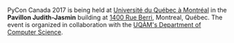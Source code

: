 PyCon Canada 2017 is being held at [Université du Québec à Montréal](https://uqam.ca/) in the **Pavillon Judith-Jasmin** building at [1400 Rue Berri](https://goo.gl/maps/4FDMJhCKQC32), Montreal, Québec. The event is organized in collaboration with the [UQÀM's Department of Computer Science](http://info.uqam.ca/).
